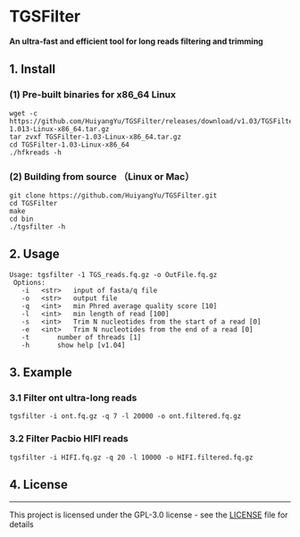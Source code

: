 # TGSFilter
<b> An ultra-fast and efficient tool for long reads filtering and trimming</b>

##  1. Install
### (1) Pre-built binaries for x86_64 Linux
```
wget -c https://github.com/HuiyangYu/TGSFilter/releases/download/v1.03/TGSFilter-1.013-Linux-x86_64.tar.gz
tar zvxf TGSFilter-1.03-Linux-x86_64.tar.gz
cd TGSFilter-1.03-Linux-x86_64
./hfkreads -h
```
### (2) Building from source （Linux or Mac）
```
git clone https://github.com/HuiyangYu/TGSFilter.git
cd TGSFilter
make
cd bin
./tgsfilter -h
```
## 2. Usage
```
Usage: tgsfilter -1 TGS_reads.fq.gz -o OutFile.fq.gz
 Options:
   -i	<str>   input of fasta/q file
   -o	<str>   output file
   -q	<int>   min Phred average quality score [10]
   -l	<int>   min length of read [100]
   -s	<int>   Trim N nucleotides from the start of a read [0]
   -e	<int>   Trim N nucleotides from the end of a read [0]
   -t		number of threads [1]
   -h		show help [v1.04]
```
## 3. Example

### 3.1 Filter ont ultra-long reads
```
tgsfilter -i ont.fq.gz -q 7 -l 20000 -o ont.filtered.fq.gz
```
### 3.2 Filter Pacbio HIFI reads
```
tgsfilter -i HIFI.fq.gz -q 20 -l 10000 -o HIFI.filtered.fq.gz
```

## 4. License
-------

This project is licensed under the GPL-3.0 license - see the [LICENSE](LICENSE) file for details
